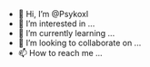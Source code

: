 - 👋 Hi, I’m @Psykoxl
- 👀 I’m interested in ...
- 🌱 I’m currently learning ...
- 💞️ I’m looking to collaborate on ...
- 📫 How to reach me ...

<!---
Psykoxl/Psykoxl is a ✨ special ✨ repository because its `README.md` (this file) appears on your GitHub profile.
You can click the Preview link to take a look at your changes.
--->
